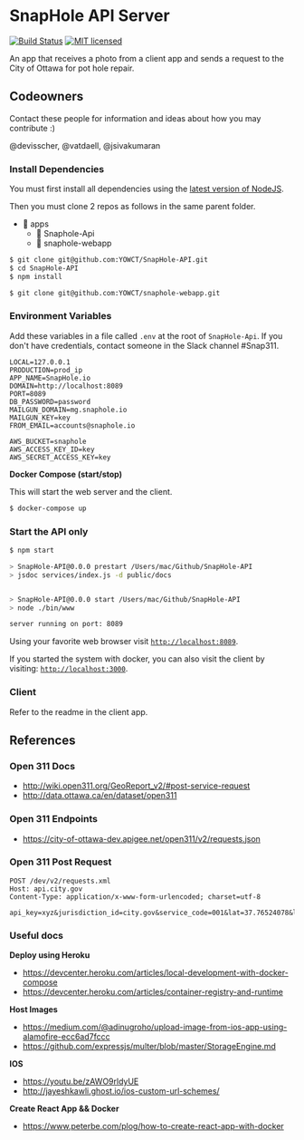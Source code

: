# SnapHole API Server

[![Build Status](https://travis-ci.org/YOWCT/SnapHole-API.svg?branch=master)](https://travis-ci.org/YOWCT/SnapHole-API)
[![MIT licensed](https://img.shields.io/badge/license-MIT-blue.svg)](https://raw.githubusercontent.com/YOWCT/SnapHole-API/master/LICENSE)

An app that receives a photo from a client app and sends a request to the City of Ottawa for pot hole repair.

## Codeowners

Contact these people for information and ideas about how you may contribute :)

@devisscher, @vatdaell, @jsivakumaran

### Install Dependencies

You must first install all dependencies using the [latest version of NodeJS](https://nodejs.org/en/).

Then you must clone 2 repos as follows in the same parent folder.

- 📁 apps
    - 📁 Snaphole-Api
    - 📁 snaphole-webapp


```bash
$ git clone git@github.com:YOWCT/SnapHole-API.git
$ cd SnapHole-API
$ npm install
```

```bash
$ git clone git@github.com:YOWCT/snaphole-webapp.git
```


### Environment Variables

Add these variables in a file called `.env` at the root of `SnapHole-Api`. If you don't have credentials, contact someone in the Slack channel #Snap311.

```env
LOCAL=127.0.0.1
PRODUCTION=prod_ip
APP_NAME=SnapHole.io
DOMAIN=http://localhost:8089
PORT=8089
DB_PASSWORD=password
MAILGUN_DOMAIN=mg.snaphole.io
MAILGUN_KEY=key
FROM_EMAIL=accounts@snaphole.io

AWS_BUCKET=snaphole
AWS_ACCESS_KEY_ID=key
AWS_SECRET_ACCESS_KEY=key

```

**Docker Compose (start/stop)**

This will start the web server and the client. 

```bash
$ docker-compose up
```

### Start the API only

```bash
$ npm start

> SnapHole-API@0.0.0 prestart /Users/mac/Github/SnapHole-API
> jsdoc services/index.js -d public/docs


> SnapHole-API@0.0.0 start /Users/mac/Github/SnapHole-API
> node ./bin/www

server running on port: 8089
```

Using your favorite web browser visit [`http://localhost:8089`](http://localhost:8089).

If you started the system with docker, you can also visit the client by visiting: [`http://localhost:3000`](http://localhost:3000).

### Client

Refer to the readme in the client app.

## References

### Open 311 Docs
- http://wiki.open311.org/GeoReport_v2/#post-service-request
- http://data.ottawa.ca/en/dataset/open311

### Open 311 Endpoints
- https://city-of-ottawa-dev.apigee.net/open311/v2/requests.json

### Open 311 Post Request

```http
POST /dev/v2/requests.xml
Host: api.city.gov
Content-Type: application/x-www-form-urlencoded; charset=utf-8

api_key=xyz&jurisdiction_id=city.gov&service_code=001&lat=37.76524078&long=-122.4212043&address_string=1234+5th+street&email=smit333%40sfgov.edu&device_id=tt222111&account_id=123456&first_name=john&last_name=smith&phone=111111111&description=A+large+sinkhole+is+destroying+the+street&media_url=http%3A%2F%2Ffarm3.static.flickr.com%2F2002%2F2212426634_5ed477a060.jpg&attribute[WHISPAWN]=123456&attribute[WHISDORN]=COISL001
```

### Useful docs

**Deploy using Heroku**

- https://devcenter.heroku.com/articles/local-development-with-docker-compose
- https://devcenter.heroku.com/articles/container-registry-and-runtime

**Host Images**

- https://medium.com/@adinugroho/upload-image-from-ios-app-using-alamofire-ecc6ad7fccc
- https://github.com/expressjs/multer/blob/master/StorageEngine.md

**IOS**

- https://youtu.be/zAWO9rldyUE
- http://jayeshkawli.ghost.io/ios-custom-url-schemes/

**Create React App && Docker**

- https://www.peterbe.com/plog/how-to-create-react-app-with-docker
